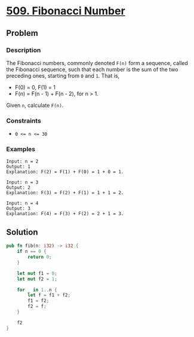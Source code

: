 # [509. Fibonacci Number](https://leetcode.com/problems/fibonacci-number/)

## Problem

### Description

The Fibonacci numbers, commonly denoted `F(n)` form a sequence, called the
Fibonacci sequence, such that each number is the sum of the two preceding ones,
starting from `0` and `1`. That is,

* F(0) = 0, F(1) = 1
* F(n) = F(n - 1) + F(n - 2), for n > 1.

Given `n`, calculate `F(n)`.

### Constraints

* `0 <= n <= 30`

### Examples

```text
Input: n = 2
Output: 1
Explanation: F(2) = F(1) + F(0) = 1 + 0 = 1.
```

```text
Input: n = 3
Output: 2
Explanation: F(3) = F(2) + F(1) = 1 + 1 = 2.
```

```text
Input: n = 4
Output: 3
Explanation: F(4) = F(3) + F(2) = 2 + 1 = 3.
```

## Solution

```rust
pub fn fib(n: i32) -> i32 {
    if n == 0 {
        return 0;
    }

    let mut f1 = 0;
    let mut f2 = 1;

    for _ in 1..n {
        let f = f1 + f2;
        f1 = f2;
        f2 = f;
    }

    f2
}
```
